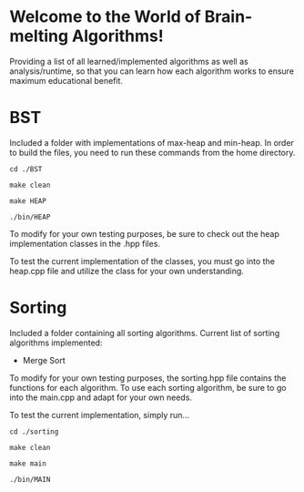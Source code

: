 # Welcome to the World of Brain-melting Algorithms!

Providing a list of all learned/implemented algorithms as well as analysis/runtime, so that you can learn how each algorithm works to ensure maximum educational benefit.  




# BST

Included a folder with implementations of max-heap and min-heap. In order to build the files, you need to run these commands from the home directory. 


```shell
cd ./BST

make clean

make HEAP

./bin/HEAP
```

To modify for your own testing purposes, be sure to check out the heap implementation classes in the .hpp files. 

To test the current implementation of the classes, you must go into the heap.cpp file and utilize the class for your own understanding. 



# Sorting

Included a folder containing all sorting algorithms. Current list of sorting algorithms implemented: 

- Merge Sort


To modify for your own testing purposes, the sorting.hpp file contains the functions for each algorithm. To use each sorting algorithm, be sure to go into the main.cpp and adapt for your own needs. 

To test the current implementation, simply run...

```shell
cd ./sorting

make clean

make main

./bin/MAIN
```
